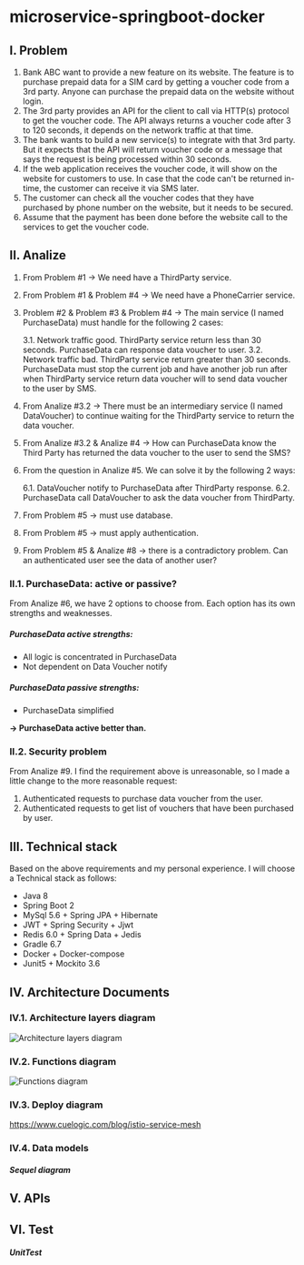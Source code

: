 # microservice-springboot-docker

## I. Problem

1. Bank ABC want to provide a new feature on its website. The feature is to purchase prepaid data for a SIM card by getting a voucher code from a 3rd party. Anyone can purchase the prepaid data on the website without login.
2. The 3rd party provides an API for the client to call via HTTP(s) protocol to get the voucher code. The API always returns a voucher code after 3 to 120 seconds, it depends on the network traffic at that time.
3. The bank wants to build a new service(s) to integrate with that 3rd party. But it expects that the API will return voucher code or a message that says the request is being processed within 30 seconds.
4. If the web application receives the voucher code, it will show on the website for customers to use. In case that the code can't be returned in-time, the customer can receive it via SMS later.
5. The customer can check all the voucher codes that they have purchased by phone number on the website, but it needs to be secured.
6. Assume that the payment has been done before the website call to the services to get the voucher code.

## II. Analize

1. From Problem #1 &#8594; We need have a ThirdParty service.
2. From Problem #1 & Problem #4 &#8594; We need have a PhoneCarrier service.
3. Problem #2 & Problem #3 & Problem #4 &#8594; The main service (I named PurchaseData) must handle for the following 2 cases:

    3.1. Network traffic good. ThirdParty service return less than 30 seconds. PurchaseData can response data voucher to user.
    3.2. Network traffic bad. ThirdParty service return greater than 30 seconds. PurchaseData must stop the current job and have another job run after when ThirdParty service return data voucher will to send data voucher to the user by SMS.

4. From Analize #3.2 &#8594; There must be an intermediary service (I named DataVoucher) to continue waiting for the ThirdParty service to return the data voucher.
5. From Analize #3.2 & Analize #4 &#8594; How can PurchaseData know the Third Party has returned the data voucher to the user to send the SMS?
6. From the question in Analize #5. We can solve it by the following 2 ways:

    6.1. DataVoucher notify to PurchaseData after ThirdParty response.
    6.2. PurchaseData call DataVoucher to ask the data voucher from ThirdParty.

7. From Problem #5 &#8594; must use database.
8. From Problem #5 &#8594; must apply authentication.
9. From Problem #5 & Analize #8 &#8594; there is a contradictory problem. Can an authenticated user see the data of another user? 

### II.1. PurchaseData: active or passive?

From Analize #6, we have 2 options to choose from. Each option has its own strengths and weaknesses.

##### PurchaseData active strengths:
+ All logic is concentrated in PurchaseData
+ Not dependent on Data Voucher notify

##### PurchaseData passive strengths:
+ PurchaseData simplified

**&#8594; PurchaseData active better than.**

### II.2. Security problem

From Analize #9. I find the requirement above is unreasonable, so I made a little change to the more reasonable request:

1. Authenticated requests to purchase data voucher from the user.
2. Authenticated requests to get list of vouchers that have been purchased by user.

## III. Technical stack

Based on the above requirements and my personal experience. I will choose a Technical stack as follows:

+ Java 8
+ Spring Boot 2
+ MySql 5.6 + Spring JPA + Hibernate
+ JWT + Spring Security + Jjwt
+ Redis 6.0 + Spring Data + Jedis
+ Gradle 6.7
+ Docker + Docker-compose
+ Junit5 + Mockito 3.6

## IV. Architecture Documents

### IV.1. Architecture layers diagram

![Architecture layers diagram](https://trile.dev/img/post/cc-1-architecture.svg)

### IV.2. Functions diagram

![Functions diagram](https://trile.dev/img/post/cc-1-functions.svg)
 
### IV.3. Deploy diagram

https://www.cuelogic.com/blog/istio-service-mesh

### IV.4. Data models



##### Sequel diagram



## V. APIs


## VI. Test



##### UnitTest